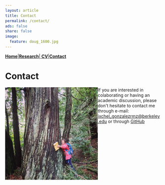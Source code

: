 ```yaml
---
layout: article
title: Contact
permalink: /contact/
ads: false
share: false
image:
  feature: doug_1600.jpg
---
```



[**Home**](https://github.com/ixchelgzlzr/ixchelgonzalez/blob/master/index.md)|[**Research**](https://github.com/ixchelgzlzr/ixchelgonzalez/blob/master/research.md)|[ **CV**](https://github.com/ixchelgzlzr/ixchelgonzalez/blob/master/cv.md)|[**Contact**](https://github.com/ixchelgzlzr/ixchelgonzalez/blob/master/Contact.md)

# Contact
<img align="left" width="300" height="300" src="images/ix_sequoia.jpg">

If you are interested in colaborating or having an academic discussion, please don't hesitate to contact me through  e-mail: ixchel_gonzalezrmz@berkeley.edu or through [GitHub](https://github.com/ixchelgzlzr)
